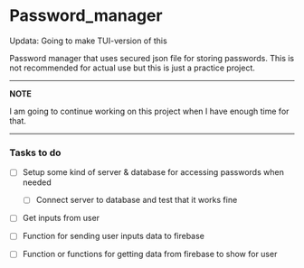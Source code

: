 # Password_manager

Updata: Going to make TUI-version of this

Password manager that uses secured json file for storing passwords. This is not recommended for actual use but this is just a practice project.

---


**NOTE**

I am going to continue working on this project when I have enough time for that.

---

### Tasks to do

- [ ] Setup some kind of server & database for accessing passwords when needed

  - [ ] Connect server to database and test that it works fine

- [ ] Get inputs from user
- [ ] Function for sending user inputs data to firebase
- [ ] Function or functions for getting data from firebase to show for user
